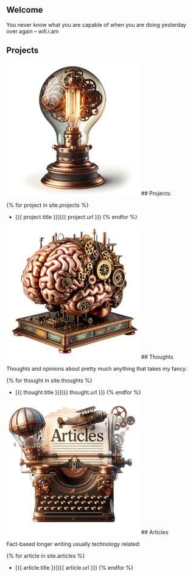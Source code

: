 ## Welcome

You never know what you are capable of when you are doing yesterday over again – will.i.am

## Projects

<div class="content">
<div class="projects" markdown="1">
<img class="right" src="/assets/lightbulb.png" alt="Projects" width="350">
## Projects:

{% for project in site.projects %}
* [{{ project.title }}]({{ project.url }})
{% endfor %}
</div>

<div class="content">
<div class="thoughts" markdown="1">
<img class="left" src="/assets/brain.png" alt="Brain" width="350">
## Thoughts

Thoughts and opinions about pretty much anything that takes my fancy:

{% for thought in site.thoughts %}
* [{{ thought.title }}]({{ thought.url }})
{% endfor %}
</div>

<div class="articles" markdown="1">
<img class="right" src="/assets/articles.png" alt="Articles" width="350">
## Articles

Fact-based longer writing usually technology related:

{% for article in site.articles %}
* [{{ article.title }}]({{ article.url }})
{% endfor %}
</div>
</div>
